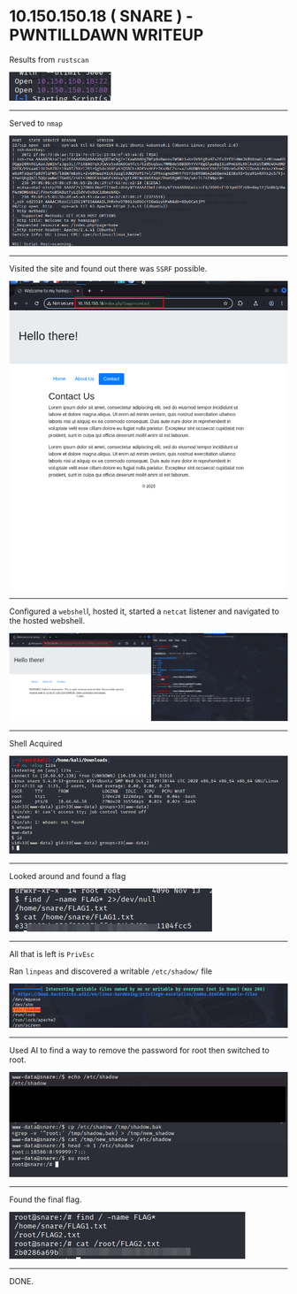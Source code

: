 # 10.150.150.18 ( SNARE ) - PWNTILLDAWN WRITEUP

Results from `rustscan` 

![alt text](images/rustscan.png)

---
Served to `nmap`

![alt text](images/nmap.png)

---
Visited the site and found out there was `SSRF` possible.

![alt text](images/page.png)

---
Configured a `webshel`l, hosted it, started a `netcat` listener and navigated to the hosted webshell.

![alt text](images/webshell.png)

---
Shell Acquired

![alt text](images/shell.png)

---
Looked around and found a flag

![alt text](images/flag.png)

---
All that is left is `PrivEsc`

Ran `linpeas` and discovered a writable `/etc/shadow/` file

![alt text](images/linpeas.png)

---
Used AI to find a way to remove the password for root then switched to root.

![alt text](images/root.png)

---

Found the final flag.

![alt text](images/final.png)

---
DONE.